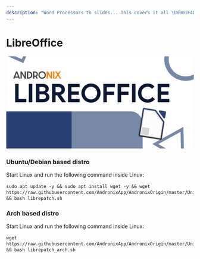 ```yaml
---
description: "Word Processors to slides... This covers it all \U0001F4DA"
---
```


# LibreOffice

![](../.gitbook/assets/libre_banner.png)

### Ubuntu/Debian based distro

Start Linux and run the following command inside Linux:

```text
sudo apt update -y && sudo apt install wget -y && wget https://raw.githubusercontent.com/AndronixApp/AndronixOrigin/master/Uninstall/librepatch.sh && bash librepatch.sh
```

### Arch based distro

Start Linux and run the following command inside Linux:

```text
wget https://raw.githubusercontent.com/AndronixApp/AndronixOrigin/master/Uninstall/librepatch_arch.sh && bash librepatch_arch.sh
```

